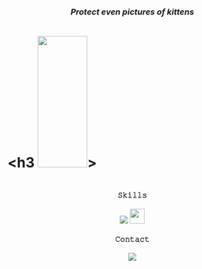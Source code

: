 # <h3 align="center"><i>Protect even pictures of kittens</i></h3>

# <h3 <img src="https://media1.giphy.com/media/g7YDlrD5YLqfe/giphy.gif?cid=ecf05e47srutuonncdkyy0nqsprfc5k0scoa52g5d3hlayk7&rid=giphy.gif&ct=g" width="100" height="265">></h3>

# <h4 align="center">𝚂𝚔𝚒𝚕𝚕𝚜</h4>
<p align="center">
    <img src="https://img.shields.io/badge/Python-0c1014?style=for-the-badge&logo=python&logoColor=2aa889">
    <img src="https://upload.wikimedia.org/wikipedia/commons/2/2f/PowerShell_5.0_icon.png" width="30">
</p>

<h4 align="center">𝙲𝚘𝚗𝚝𝚊𝚌𝚝</h4>
<p align="center">
    <a href="https://t.me/Soniq33">
        <img src="https://img.shields.io/badge/Telegram-0c1014?style=for-the-badge&logo=telegram&logoColor=2aa889">
    </a>
</p>